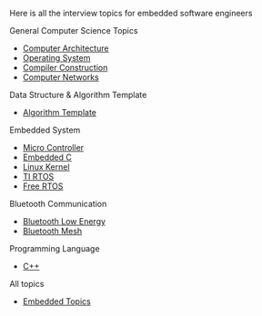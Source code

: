 Here is all the interview topics for embedded software engineers

General Computer Science Topics
- [Computer Architecture](./Computer_Architecture.md)
- [Operating System](./Operating_System.md)
- [Compiler Construction](./Compiler_Construction.md)
- [Computer Networks](./Computer_Networks.md)

Data Structure & Algorithm Template
- [Algorithm Template](./Algorithm_Temp.md)

Embedded System
- [Micro Controller](./Micro_Controller.md)
- [Embedded C](./Embedded_C.md)
- [Linux Kernel](./Linux_Kernel.md)
- [TI RTOS](./TI_RTOS.md)
- [Free RTOS](./FreeRTOS.md)

Bluetooth Communication
- [Bluetooth Low Energy](./Bluetooth_Low_Energy.md)
- [Bluetooth Mesh](./Bluetooth_Mesh.md)

Programming Language
- [C++](./Cplusplus.md) 


All topics
- [Embedded Topics](./EmbeddedTopics.md)